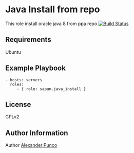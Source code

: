 Java Install from repo
=========

This role install oracle java 8 from ppa repo [![Build Status](https://travis-ci.org/sapun/java_install_ansible.svg?branch=master)](https://travis-ci.org/sapun/java_install_ansible)

Requirements
------------

Ubuntu


Example Playbook
----------------

    - hosts: servers
      roles:
         - { role: sapun.java_install }

License
-------

GPLv2

Author Information
------------------

Author [Alexander Punco](http://github.com/sapun)
